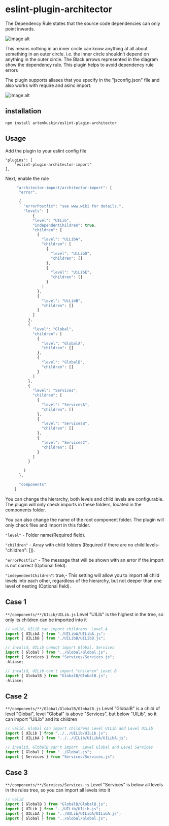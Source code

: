 # eslint-plugin-architector

The Dependency Rule states that the source code dependencies can only point inwards.

![Image alt](https://github.com/artemkuskin/eslint-plugin-architector/blob/main/image/image.webp)

This means nothing in an inner circle can know anything at all about something in an outer circle. i.e. the inner circle shouldn’t depend on anything in the outer circle. The Black arrows represented in the diagram show the dependency rule. This plugin helps to avoid dependency rule errors

The plugin supports aliases that you specify in the "jsconfig.json" file and also works with require and asinc import.

![Image alt](<https://github.com/artemkuskin/eslint-plugin-architector/blob/main/image/Untitled%20Workspace%20-%20Copy%20(5).png>)

## installation

```
npm install artemkuskin/eslint-plagin-architector
```

## Usage

Add the plugin to your eslint config file

```
"plugins": [
    "eslint-plugin-architector-import"
],
```

Next, enable the rule

```js
     "architector-import/architector-import": [
      "error",

      {
        "errorPostfix": "see www.wiki for details.",
        "levels": [
            {
            "level": "UILib",
            "independentChildren": true,
            "children": [
              {
                "level": "UiLibA",
                "children": [
                  {
                    "level": "UiLibD",
                    "children": []
                  },
                  {
                    "level": "UiLibE",
                    "children": []
                  }
                ]
              },
              {
                "level": "UiLibB",
                "children": []
              }
            ]
          },
          {
            "level": "Global",
            "children": [
              {
                "level": "GlobalA",
                "children": []
              },
              {
                "level": "GlobalB",
                "children": []
              }
            ]
          },
          {
            "level": "Services",
            "children": [
              {
                "level": "ServicesA",
                "children": []
              },
              {
                "level": "ServicesB",
                "children": []
              },
              {
                "level": "ServicesC",
                "children": []
              }
            ]
          }

        ]
      },

      "components"
    ]
```

You can change the hierarchy, both levels and child levels are configurable. The plugin will only check imports in these folders, located in the components folder.

You can also change the name of the root component folder. The plugin will only check files and import in this folder.

`"level"` - Folder name(Required field).

`"children"` - Array with child folders (Required if there are no child levels- "children": []).

`"errorPostfix"` - The message that will be shown with an error if the import is not correct (Optional field).

`"independentChildren"`: true,- This setting will allow you to import all child levels into each other, regardless of the hierarchy, but not deeper than one level of nesting (Optional field).

## Case 1

`**/components/**/UILib/UILib.js`
Level "UILib" is the highest in the tree, so only its children can be imported into it

```js
// valid, UILiB can import childrens  Level A
import { UILibA } from "./UILibA/UILibA.js";
import { UILibB } from "./UILibB/UILibB.js";

// invalid, UILib cannot import Global, Services
import { Global } from "../Global/Global.js";
import { Services } from "Services/Services.js";
-Aliase;

// invalid, UILib can't import "children" Level B
import { GlobalB } from "GlobalB/GlobalB.js";
-Aliase;
```

## Case 2

`**/components/**/Global/GlobalB/GlobalB.js`
Level "GlobalB" is a child of level "Global", level "Global" is above "Services", but below "UILib", so it can import "UILib" and its children

```js
// valid, Global can import childrens Level UILib and Level UILib
import { UILib } from "../../UILib/UILib.js";
import { UILibA } from "../../UILib/UILibA/UILibA.js";

// invalid, GlobalB can't import  Level Global and Level Services
import { Global } from "../Global.js";
import { Services } from "Services/Services.js";
```

## Case 3

`**/components/**/Services/Services.js`
Level "Services" is below all levels in the rules tree, so you can import all levels into it

```js
// valid
import { GlobalB } from "GlobalB/GlobalB.js";
import { UILib } from "../UILib/UILib.js";
import { UILibA } from "../UILib/UILibA/UILibA.js";
import { Global } from "../Global/Global.js";
```
